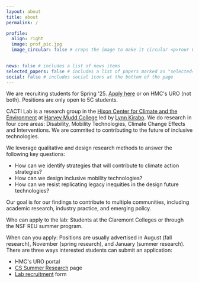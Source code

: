 ```yaml
---
layout: about
title: about
permalink: /

profile:
  align: right
  image: prof_pic.jpg
  image_circular: false # crops the image to make it circular <p>Your City, State 12345</p>
  

news: false # includes a list of news items
selected_papers: false # includes a list of papers marked as "selected={true}"
social: false # includes social icons at the bottom of the page
---
```


<div class="alert alert-secondary" role="alert">
  We are recruiting students for Spring '25. <a href="https://tinyurl.com/cactilab" target="_blank" class="alert-link">Apply here</a> or on HMC's URO (not both). Positions are only open to 5C students.
</div>

CACTI Lab is a research group in the [Hixon Center for Climate and the Environment](https://www.hmc.edu/hixon-center/) at [Harvey Mudd College](https://www.hmc.edu/) led by [Lynn Kirabo](https://www.cs.hmc.edu/~kirabo/). We do research in four core areas: Disability, Mobility Technologies, Climate Change Effects and Interventions. We are commited to contributing to the future of inclusive technologies.

We leverage qualitative and design research methods to answer the following key questions:
- How can we identify strategies that will contribute to climate action strategies?
- How can we design inclusive mobility technologies?
- How can we resist replicating legacy inequities in the design future technologies?

Our goal is for our findings to contribute to multiple communities, including academic research, industry practice, and emerging policy. 

Who can apply to the lab: Students at the Claremont Colleges or through the NSF REU summer program.

When can you apply: Positions are usually advertised in August (fall research), November (spring research), and January (summer research). There are three ways interested students can submit an application:
- HMC's URO portal
- [CS Summer Research](https://www.hmc.edu/cs/research/reu/) page
- [Lab recruitment](https://tinyurl.com/cactilab) form 



<!-- Write your biography here. Tell the world about yourself. Link to your favorite [subreddit](http://reddit.com). You can put a picture in, too. The code is already in, just name your picture `prof_pic.jpg` and put it in the `img/` folder. 
more_info: >
    <p>Hixon Center for Climate and the Environment</p>
    <p>Claremont, California</p>
    subtitle: <a href='#'>Affiliations</a>. Address. Contacts. Motto. Etc.
    -->

<!-- Put your address / P.O. box / other info right below your picture. You can also disable any of these elements by editing `profile` property of the YAML header of your `_pages/about.md`. Edit `_bibliography/papers.bib` and Jekyll will render your [publications page](/al-folio/publications/) automatically. -->

<!-- Link to your social media connections, too. This theme is set up to use [Font Awesome icons](https://fontawesome.com/) and [Academicons](https://jpswalsh.github.io/academicons/), like the ones below. Add your Facebook, Twitter, LinkedIn, Google Scholar, or just disable all of them. -->
